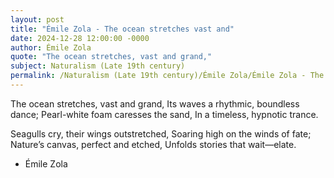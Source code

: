 ```yaml
---
layout: post
title: "Émile Zola - The ocean stretches vast and"
date: 2024-12-28 12:00:00 -0000
author: Émile Zola
quote: "The ocean stretches, vast and grand,"
subject: Naturalism (Late 19th century)
permalink: /Naturalism (Late 19th century)/Émile Zola/Émile Zola - The ocean stretches vast and
---
```


The ocean stretches, vast and grand,
Its waves a rhythmic, boundless dance;
Pearl-white foam caresses the sand,
In a timeless, hypnotic trance.

Seagulls cry, their wings outstretched,
Soaring high on the winds of fate;
Nature’s canvas, perfect and etched,
Unfolds stories that wait—elate.

- Émile Zola
